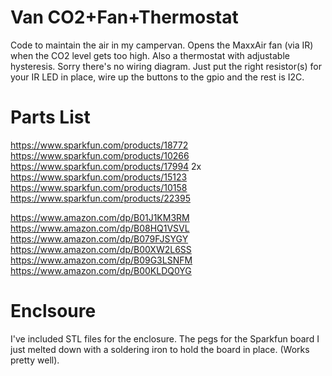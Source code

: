 # Van CO2+Fan+Thermostat

Code to maintain the air in my campervan. Opens the MaxxAir fan (via IR) when the CO2 level gets too high. Also a thermostat with adjustable hysteresis. Sorry there's no wiring diagram. Just put the right resistor(s) for your IR LED in place, wire up the buttons to the gpio and the rest is I2C.

# Parts List

https://www.sparkfun.com/products/18772
https://www.sparkfun.com/products/10266
https://www.sparkfun.com/products/17994 2x
https://www.sparkfun.com/products/15123
https://www.sparkfun.com/products/10158
https://www.sparkfun.com/products/22395

https://www.amazon.com/dp/B01J1KM3RM
https://www.amazon.com/dp/B08HQ1VSVL
https://www.amazon.com/dp/B079FJSYGY
https://www.amazon.com/dp/B00XW2L6SS
https://www.amazon.com/dp/B09G3LSNFM
https://www.amazon.com/dp/B00KLDQ0YG

# Enclsoure

I've included STL files for the enclosure. The pegs for the Sparkfun board I just melted down with a soldering iron to hold the board in place. (Works pretty well).